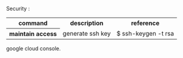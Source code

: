 <table style="width:100%" >

Security :

<tr>
<th>command</th>
<th>description <br /></th>
<th>reference <br /></th>
</tr>

<tr>
<th>maintain access</th>
<td>generate ssh key <br /></td>
<td>$ ssh-keygen -t rsa <br /></td>
</tr>

</table>

google cloud console.